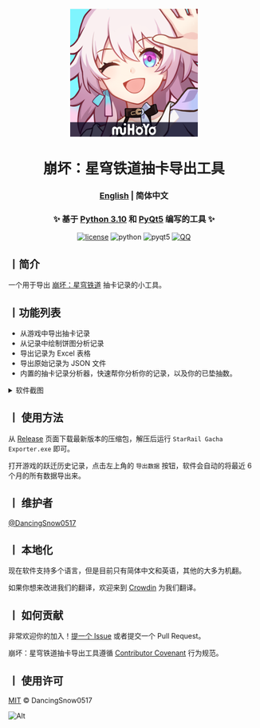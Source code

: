 <p align="center">
  <a href="https://github.com/DancingSnow0517/StarRail-gacha">
    <img src="imgs/star_rail.png" alt="logo" width="256" height="256"/>
  </a>
</p>

<h1 align="center">崩坏：星穹铁道抽卡导出工具</h1>

<h3 align="center">
  <a href="README.MD">English</a> | 简体中文
</h3>

<h3 align="center">
  ✨ 基于 <a href="https://www.python.org/">Python 3.10</a> 和 <a href="https://pypi.org/project/PyQt5/">PyQt5</a> 编写的工具 ✨
</h3>

<p align="center">
  <a href="https://github.com/DancingSnow0517/StarRail-gacha/LICENSE"><img src="https://img.shields.io/github/license/DancingSnow0517/StarRail-gacha" alt="license"></a>
  <img src="https://img.shields.io/badge/Python-3.10-yellow" alt="python">
  <img src="https://img.shields.io/badge/PyQt5-5.15.9-blue" alt="pyqt5">
  <a href="https://qm.qq.com/cgi-bin/qm/qr?k=s61-P0XfzSf31k7U1DwEy9gwwZQZ1ibP&jump_from=webapi&authKey=rr2tKgtASGSdUZWfhmgd75Tz49BPyCELq20t4q4Qg9uiP8+aXM2BGonpssyeCxpp"><img src="https://img.shields.io/badge/QQ%E4%BA%A4%E6%B5%81%E7%BE%A4-723453160-ff69b4" alt="QQ"></a>
</p>

## 丨简介

一个用于导出 [崩坏：星穹铁道](https://sr.mihoyo.com/) 抽卡记录的小工具。

## 丨功能列表

- 从游戏中导出抽卡记录
- 从记录中绘制饼图分析记录
- 导出记录为 Excel 表格
- 导出原始记录为 JSON 文件
- 内置的抽卡记录分析器，快速帮你分析你的记录，以及你的已垫抽数。

<details>
<summary>软件截图</summary>
<img src="imgs/1.png" alt="软件主界面"/>
</details>

## 丨 使用方法

从 [Release](https://github.com/DancingSnow0517/StarRail-gacha/releases) 页面下载最新版本的压缩包，解压后运行 `StarRail Gacha Exporter.exe` 即可。

打开游戏的跃迁历史记录，点击左上角的 `导出数据` 按钮，软件会自动的将最近 6 个月的所有数据导出来。

## 丨 维护者

[@DancingSnow0517](https://github.com/DancingSnow0517)

## 丨 本地化

现在软件支持多个语言，但是目前只有简体中文和英语，其他的大多为机翻。

如果你想来改进我们的翻译，欢迎来到 [Crowdin](https://crowdin.com/project/StarRail-gacha) 为我们翻译。

## 丨 如何贡献

非常欢迎你的加入！[提一个 Issue](https://github.com/DancingSnow0517/StarRail-gacha/issues/new) 或者提交一个 Pull Request。

崩坏：星穹铁道抽卡导出工具遵循 [Contributor Covenant](http://contributor-covenant.org/version/1/3/0/) 行为规范。

## 丨 使用许可

[MIT](LICENSE) © DancingSnow0517

![Alt](https://repobeats.axiom.co/api/embed/737dc27a07322599d320e817c43d49ff701b9c4e.svg "Repobeats analytics image")

